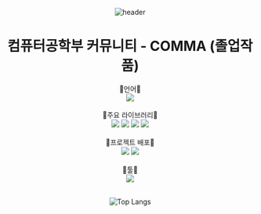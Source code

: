 <div align="center" background="red" style="color= green">

![header](https://capsule-render.vercel.app/api?type=waving&text=COMMA&height=250&fontColor=FFFFFF&fontSize=60&fontAlignY=40&color=timeGradient)
# 컴퓨터공학부 커뮤니티 - COMMA (졸업작품)
<div align="center">📗언어📗</div>
<div align="center">
  <img src="https://img.shields.io/badge/JavaScript-F7DF1E?style=for-the-badge&logo=JavaScript&logoColor=white"/>
</div>  
<br/>

<div align="center">📕주요 라이브러리📕</div>
<div align="center">
  <img src="https://img.shields.io/badge/React-61DAFB?style=for-the-badge&logo=react&logoColor=white"/>
  <img src="https://img.shields.io/badge/React Router-CA4245?style=for-the-badge&logo=react router&logoColor=white"/>
  <img src="https://img.shields.io/badge/Axios-5A29E4?style=for-the-badge&logo=Axios&logoColor=white"/>
  <img src="https://img.shields.io/badge/Redux-764ABC?style=for-the-badge&logo=redux&logoColor=white"/>
</div>
<br/>

<div align="center">📘프로젝트 배포📘</div>
<div align="center">
  <img src="https://img.shields.io/badge/Amazon AWS-232F3E?style=for-the-badge&logo=Amazon AWS&logoColor=white"/>
  <img src="https://img.shields.io/badge/Amazon EC2-FF9900?style=for-the-badge&logo=Amazon EC2&logoColor=black"/>
</div>
<br/>

<div align="center">📙툴📙</div>
<div align="center">
  <img src="https://img.shields.io/badge/Visual Studio Code-007ACC?style=for-the-badge&logo=Visual Studio Code&logoColor=white"/>
</div>
<br/>

![Top Langs](https://github-readme-stats.vercel.app/api/top-langs/?username=mintmin0320&layout=compact)
  
  </div>
